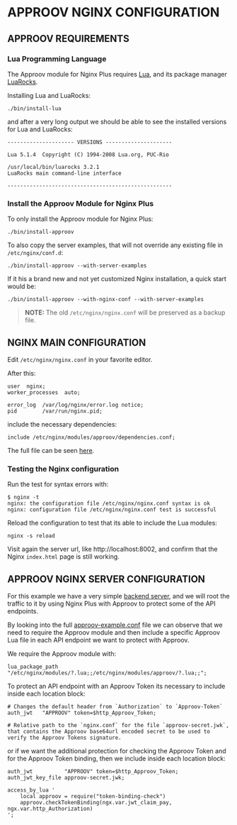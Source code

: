 # APPROOV NGINX CONFIGURATION

## APPROOV REQUIREMENTS

### Lua Programming Language

The Approov module for Nginx Plus requires [Lua](https://www.lua.org/start.html), and its package manager [LuaRocks](https://github.com/luarocks/luarocks/wiki/Installation-instructions-for-Unix).

Installing Lua and LuaRocks:

```
./bin/install-lua
```

and after a very long output we should be able to see the installed versions for Lua and LuaRocks:

```
--------------------- VERSIONS ---------------------

Lua 5.1.4  Copyright (C) 1994-2008 Lua.org, PUC-Rio

/usr/local/bin/luarocks 3.2.1
LuaRocks main command-line interface

----------------------------------------------------
```

### Install the Approov Module for Nginx Plus

To only install the Approov module for Nginx Plus:

```
./bin/install-approov
```

To also copy the server examples, that will not override any existing file in `/etc/nginx/conf.d`:

```
./bin/install-approov --with-server-examples
```

If it his a brand new and not yet customized Nginx installation, a quick start would be:

```
./bin/install-approov --with-nginx-conf --with-server-examples
```

> **NOTE:** The old `/etc/nginx/nginx.conf` will be preserved as a backup file.


## NGINX MAIN CONFIGURATION

Edit `/etc/nginx/nginx.conf` in your favorite editor.

After this:

```nginx
user  nginx;
worker_processes  auto;

error_log  /var/log/nginx/error.log notice;
pid        /var/run/nginx.pid;
```

include the necessary dependencies:

```nginx
include /etc/nginx/modules/approov/dependencies.conf;
```

The full file can be seen [here](/etc/nginx/nginx.conf).

### Testing the Nginx configuration

Run the test for syntax errors with:

```
$ nginx -t
nginx: the configuration file /etc/nginx/nginx.conf syntax is ok
nginx: configuration file /etc/nginx/nginx.conf test is successful
```

Reload the configuration to test that its able to include the Lua modules:

```
nginx -s reload
```

Visit again the server url, like http://localhost:8002, and confirm that the Nginx `index.html` page is still working.


## APPROOV NGINX SERVER CONFIGURATION

For this example we have a very simple [backend server](/backend), and we will root the traffic to it by using Nginx Plus with Approov to protect some of the API endpoints.

By looking into the full [approov-example.conf](/etc/nginx/conf.d/approov-example.conf) file we can observe that we need to require the Approov module and then include a specific Approov Lua file in each API endpoint we want to protect with Approov.

We require the Approov module with:

```nginx
lua_package_path "/etc/nginx/modules/?.lua;;/etc/nginx/modules/approov/?.lua;;";
```

To protect an API endpoint with an Approov Token its necessary to include inside each location block:

```nginx
# Changes the default header from `Authorization` to `Approov-Token`
auth_jwt   "APPROOV" token=$http_Approov_Token;

# Relative path to the `nginx.conf` for the file `approov-secret.jwk`, that contains the Approov base64url encoded secret to be used to verify the Approov Tokens signature.
```

or if we want the additional protection for checking the Approov Token and for the Approov Token binding, then we include inside each location block:

```nginx
auth_jwt          "APPROOV" token=$http_Approov_Token;
auth_jwt_key_file approov-secret.jwk;

access_by_lua '
    local approov = require("token-binding-check")
    approov.checkTokenBinding(ngx.var.jwt_claim_pay, ngx.var.http_Authorization)
';
```
